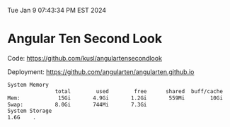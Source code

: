 Tue Jan  9 07:43:34 PM EST 2024

# Angular Ten Second Look

Code: https://github.com/kusl/angulartensecondlook

Deployment: https://github.com/angularten/angularten.github.io

```bash
System Memory
               total        used        free      shared  buff/cache   available
Mem:            15Gi       4.9Gi       1.2Gi       559Mi        10Gi        10Gi
Swap:          8.0Gi       744Mi       7.3Gi
System Storage
1.6G	.
```
